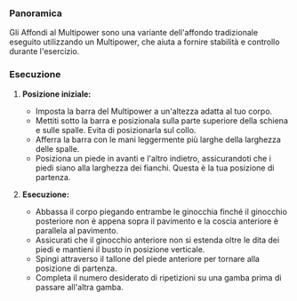 ### Panoramica
Gli Affondi al Multipower sono una variante dell'affondo tradizionale eseguito utilizzando un Multipower, che aiuta a fornire stabilità e controllo durante l'esercizio.

### Esecuzione
1. **Posizione iniziale:**
   - Imposta la barra del Multipower a un'altezza adatta al tuo corpo.
   - Mettiti sotto la barra e posizionala sulla parte superiore della schiena e sulle spalle. Evita di posizionarla sul collo.
   - Afferra la barra con le mani leggermente più larghe della larghezza delle spalle.
   - Posiziona un piede in avanti e l'altro indietro, assicurandoti che i piedi siano alla larghezza dei fianchi. Questa è la tua posizione di partenza.

2. **Esecuzione:**
   - Abbassa il corpo piegando entrambe le ginocchia finché il ginocchio posteriore non è appena sopra il pavimento e la coscia anteriore è parallela al pavimento.
   - Assicurati che il ginocchio anteriore non si estenda oltre le dita dei piedi e mantieni il busto in posizione verticale.
   - Spingi attraverso il tallone del piede anteriore per tornare alla posizione di partenza.
   - Completa il numero desiderato di ripetizioni su una gamba prima di passare all'altra gamba.